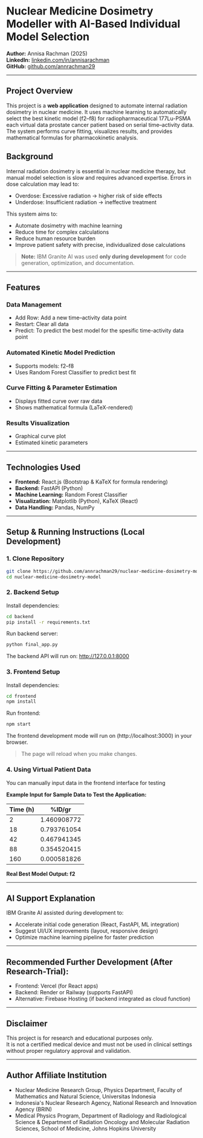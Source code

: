 # Nuclear Medicine Dosimetry Modeller with AI-Based Individual Model Selection

**Author:** Annisa Rachman (2025)  
**LinkedIn:** [linkedin.com/in/annisarachman](https://linkedin.com/in/annisarachman)  
**GitHub:** [github.com/annrachman29](https://github.com/annrachman29)  

---

## Project Overview

This project is a **web application** designed to automate internal radiation dosimetry in nuclear medicine. It uses machine learning to automatically select the best kinetic model (f2–f8) for radiopharmaceutical 177Lu-PSMA each virtual data prostate cancer patient based on serial time–activity data. The system performs curve fitting, visualizes results, and provides mathematical formulas for pharmacokinetic analysis.

## Background
Internal radiation dosimetry is essential in nuclear medicine therapy, but manual model selection is slow and requires advanced expertise. Errors in dose calculation may lead to:
- Overdose: Excessive radiation → higher risk of side effects
- Underdose: Insufficient radiation → ineffective treatment

This system aims to:
- Automate dosimetry with machine learning
- Reduce time for complex calculations
- Reduce human resource burden
- Improve patient safety with precise, individualized dose calculations

> **Note:** IBM Granite AI was used **only during development** for code generation, optimization, and documentation. 

---

## Features

### Data Management
- Add Row: Add a new time–activity data point  
- Restart: Clear all data
- Predict: To predict the best model for the spesific time-activity data point  

### Automated Kinetic Model Prediction
- Supports models: f2–f8  
- Uses Random Forest Classifier to predict best fit  

### Curve Fitting & Parameter Estimation
- Displays fitted curve over raw data  
- Shows mathematical formula (LaTeX-rendered)  

### Results Visualization
- Graphical curve plot  
- Estimated kinetic parameters  

---

## Technologies Used

- **Frontend:** React.js (Bootstrap & KaTeX for formula rendering)  
- **Backend:** FastAPI (Python)  
- **Machine Learning:** Random Forest Classifier  
- **Visualization:** Matplotlib (Python), KaTeX (React)  
- **Data Handling:** Pandas, NumPy  

---

## Setup & Running Instructions (Local Development)

### 1. Clone Repository
```bash
git clone https://github.com/annrachman29/nuclear-medicine-dosimetry-model.git
cd nuclear-medicine-dosimetry-model
```

### 2. Backend Setup
Install dependencies:
```bash
cd backend
pip install -r requirements.txt
```
Run backend server:
```bash
python final_app.py
```
The backend API will run on: http://127.0.0.1:8000


### 3. Frontend Setup
Install dependencies:
```bash
cd frontend
npm install
```
Run frontend:
```bash
npm start
```
The frontend development mode will run on (http://localhost:3000) in your browser.
> The page will reload when you make changes.


### 4. Using Virtual Patient Data
You can manually input data in the frontend interface for testing

**Example Input for Sample Data to Test the Application:**

| Time (h) | %ID/gr       |
|----------|--------------|
| 2        | 1.460908772  |
| 18       | 0.793761054  |
| 42       | 0.467941345  |
| 88       | 0.354520415  |
| 160      | 0.000581826  |

**Real Best Model Output: f2**

---

## AI Support Explanation
IBM Granite AI assisted during development to:
- Accelerate initial code generation (React, FastAPI, ML integration)
- Suggest UI/UX improvements (layout, responsive design)
- Optimize machine learning pipeline for faster prediction

---

## Recommended Further Development (After Research-Trial):
- Frontend: Vercel (for React apps)
- Backend: Render or Railway (supports FastAPI)
- Alternative: Firebase Hosting (if backend integrated as cloud function)

---

## Disclaimer
This project is for research and educational purposes only.\
It is not a certified medical device and must not be used in clinical settings without proper regulatory approval and validation.

---

## Author Affiliate Institution
- Nuclear Medicine Research Group, Physics Department, Faculty of Mathematics and Natural Science, Universitas Indonesia
- Indonesia's Nuclear Research Agency, National Research and Innovation Agency (BRIN)
- Medical Physics Program, Department of Radiology and Radiological Science & Department of Radiation Oncology and Molecular Radiation Sciences, School of Medicine, Johns Hopkins University


